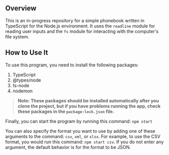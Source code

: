 ## Overview

This is an in-progress repository for a simple phonebook written in TypeScript for the Node.js environment. It uses the `readline` module for reading user inputs and the `fs` module for interacting with the computer's file system.

## How to Use It

To use this program, you need to install the following packages:

1. TypeScript
2. @types/node
3. ts-node
4. nodemon

> **Note: These packages should be installed automatically after you clone the project, but if you have problems running the app, check these packages in the `package-lock.json` file.**

Finally, you can start the program by running this command: `npm start`

You can also specify the format you want to use by adding one of these arguments to the command: `csv`, `xml`, or `xlsx`. For example, to use the CSV format, you would run this command: `npm start csv`. If you do not enter any argument, the default behavior is for the format to be JSON.
